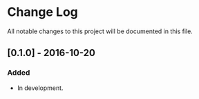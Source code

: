 # Change Log
All notable changes to this project will be documented in this file.

## [0.1.0] - 2016-10-20
### Added
- In development.
